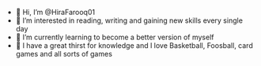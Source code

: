 - 👋 Hi, I’m @HiraFarooq01
- 👀 I’m interested in  reading, writing and gaining new skills every single day
- 🌱 I’m currently learning to become a better version of myself
- 🚀 I have a great thirst for knowledge and I love Basketball, Foosball, card games and all sorts of games

<!---
HiraFarooq01/HiraFarooq01 is a ✨ special ✨ repository because its `README.md` (this file) appears on your GitHub profile.
You can click the Preview link to take a look at your changes.
--->
